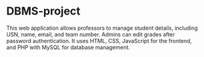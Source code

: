 # DBMS-project
This web application allows professors to manage student details, including USN, name, email, and team number. Admins can edit grades after password authentication. It uses HTML, CSS, JavaScript for the frontend, and PHP with MySQL for database management.
